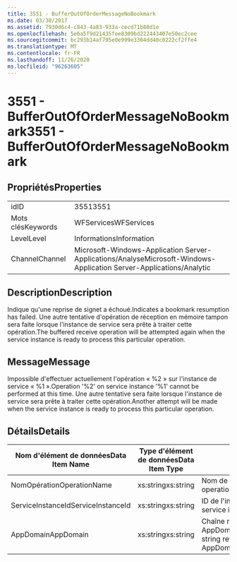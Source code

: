 ```yaml
---
title: 3551 - BufferOutOfOrderMessageNoBookmark
ms.date: 03/30/2017
ms.assetid: 7930d6c4-c843-4a83-933a-cecd71b80d1e
ms.openlocfilehash: 5e6a5f9d21435fee8309bd222443407e50ec2cee
ms.sourcegitcommit: bc293b14af795e0e999e3304dd40c0222cf2ffe4
ms.translationtype: MT
ms.contentlocale: fr-FR
ms.lasthandoff: 11/26/2020
ms.locfileid: "96263605"
---
```

# <a name="3551---bufferoutofordermessagenobookmark"></a><span data-ttu-id="18d68-102">3551 - BufferOutOfOrderMessageNoBookmark</span><span class="sxs-lookup"><span data-stu-id="18d68-102">3551 - BufferOutOfOrderMessageNoBookmark</span></span>

## <a name="properties"></a><span data-ttu-id="18d68-103">Propriétés</span><span class="sxs-lookup"><span data-stu-id="18d68-103">Properties</span></span>  
  
|||  
|-|-|  
|<span data-ttu-id="18d68-104">id</span><span class="sxs-lookup"><span data-stu-id="18d68-104">ID</span></span>|<span data-ttu-id="18d68-105">3551</span><span class="sxs-lookup"><span data-stu-id="18d68-105">3551</span></span>|  
|<span data-ttu-id="18d68-106">Mots clés</span><span class="sxs-lookup"><span data-stu-id="18d68-106">Keywords</span></span>|<span data-ttu-id="18d68-107">WFServices</span><span class="sxs-lookup"><span data-stu-id="18d68-107">WFServices</span></span>|  
|<span data-ttu-id="18d68-108">Level</span><span class="sxs-lookup"><span data-stu-id="18d68-108">Level</span></span>|<span data-ttu-id="18d68-109">Informations</span><span class="sxs-lookup"><span data-stu-id="18d68-109">Information</span></span>|  
|<span data-ttu-id="18d68-110">Channel</span><span class="sxs-lookup"><span data-stu-id="18d68-110">Channel</span></span>|<span data-ttu-id="18d68-111">Microsoft-Windows-Application Server-Applications/Analyse</span><span class="sxs-lookup"><span data-stu-id="18d68-111">Microsoft-Windows-Application Server-Applications/Analytic</span></span>|  
  
## <a name="description"></a><span data-ttu-id="18d68-112">Description</span><span class="sxs-lookup"><span data-stu-id="18d68-112">Description</span></span>  

 <span data-ttu-id="18d68-113">Indique qu'une reprise de signet a échoué.</span><span class="sxs-lookup"><span data-stu-id="18d68-113">Indicates a bookmark resumption has failed.</span></span> <span data-ttu-id="18d68-114">Une autre tentative d'opération de réception en mémoire tampon sera faite lorsque l'instance de service sera prête à traiter cette opération.</span><span class="sxs-lookup"><span data-stu-id="18d68-114">The buffered receive operation will be attempted again when the service instance is ready to process this particular operation.</span></span>  
  
## <a name="message"></a><span data-ttu-id="18d68-115">Message</span><span class="sxs-lookup"><span data-stu-id="18d68-115">Message</span></span>  

 <span data-ttu-id="18d68-116">Impossible d'effectuer actuellement l'opération « %2 » sur l'instance de service « %1 ».</span><span class="sxs-lookup"><span data-stu-id="18d68-116">Operation '%2' on service instance '%1' cannot be performed at this time.</span></span> <span data-ttu-id="18d68-117">Une autre tentative sera faite lorsque l'instance de service sera prête à traiter cette opération.</span><span class="sxs-lookup"><span data-stu-id="18d68-117">Another attempt will be made when the service instance is ready to process this particular operation.</span></span>  
  
## <a name="details"></a><span data-ttu-id="18d68-118">Détails</span><span class="sxs-lookup"><span data-stu-id="18d68-118">Details</span></span>  
  
|<span data-ttu-id="18d68-119">Nom d'élément de données</span><span class="sxs-lookup"><span data-stu-id="18d68-119">Data Item Name</span></span>|<span data-ttu-id="18d68-120">Type d'élément de données</span><span class="sxs-lookup"><span data-stu-id="18d68-120">Data Item Type</span></span>|<span data-ttu-id="18d68-121">Description</span><span class="sxs-lookup"><span data-stu-id="18d68-121">Description</span></span>|  
|--------------------|--------------------|-----------------|  
|<span data-ttu-id="18d68-122">NomOpération</span><span class="sxs-lookup"><span data-stu-id="18d68-122">OperationName</span></span>|<span data-ttu-id="18d68-123">xs:string</span><span class="sxs-lookup"><span data-stu-id="18d68-123">xs:string</span></span>|<span data-ttu-id="18d68-124">Nom de l'opération.</span><span class="sxs-lookup"><span data-stu-id="18d68-124">The name of the operation.</span></span>|  
|<span data-ttu-id="18d68-125">ServiceInstanceId</span><span class="sxs-lookup"><span data-stu-id="18d68-125">ServiceInstanceId</span></span>|<span data-ttu-id="18d68-126">xs:string</span><span class="sxs-lookup"><span data-stu-id="18d68-126">xs:string</span></span>|<span data-ttu-id="18d68-127">ID de l'instance du service.</span><span class="sxs-lookup"><span data-stu-id="18d68-127">The id of the service instance.</span></span>|  
|<span data-ttu-id="18d68-128">AppDomain</span><span class="sxs-lookup"><span data-stu-id="18d68-128">AppDomain</span></span>|<span data-ttu-id="18d68-129">xs:string</span><span class="sxs-lookup"><span data-stu-id="18d68-129">xs:string</span></span>|<span data-ttu-id="18d68-130">Chaîne retournée par AppDomain.CurrentDomain.FriendlyName.</span><span class="sxs-lookup"><span data-stu-id="18d68-130">The string returned by AppDomain.CurrentDomain.FriendlyName.</span></span>|
